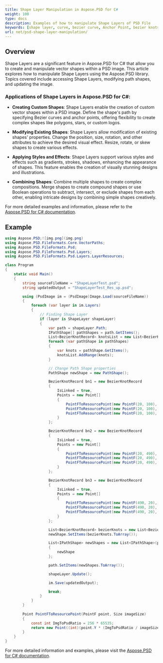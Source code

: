 ```yaml
---
title: Shape Layer Manipulation in Aspose.PSD for C#
weight: 100
type: docs
description: Examples of how to manipulate Shape Layers of PSD File
keywords: [shape layer, curve, bezier curve, Anchor Point, bezier knots, psd api, C#, csharp, code sample]
url: net/psd-shape-layer-manipulation/
---
```


## Overview
Shape Layers are a significant feature in Aspose.PSD for C# that allow you to create and manipulate vector shapes within a PSD image. This article explores how to manipulate Shape Layers using the Aspose.PSD library. Topics covered include accessing Shape Layers, modifying path shapes, and updating the image.

### Applications of Shape Layers in Aspose.PSD for C#:

- **Creating Custom Shapes**: Shape Layers enable the creation of custom vector shapes within a PSD image. Define the shape's path by specifying Bezier curves and anchor points, offering flexibility to create complex shapes like polygons, stars, or custom logos.
  
- **Modifying Existing Shapes**: Shape Layers allow modification of existing shapes' properties. Change the position, size, rotation, and other attributes to achieve the desired visual effect. Resize, rotate, or skew shapes to create various effects.
  
- **Applying Styles and Effects**: Shape Layers support various styles and effects such as gradients, strokes, shadows, enhancing the appearance of shapes. This feature enables the creation of visually stunning designs and illustrations.
  
- **Combining Shapes**: Combine multiple shapes to create complex compositions. Merge shapes to create compound shapes or use Boolean operations to subtract, intersect, or exclude shapes from each other, enabling intricate designs by combining simple shapes creatively.

For more detailed examples and information, please refer to the [Aspose.PSD for C# documentation](https://docs.aspose.com/psd/net/).

## Example

```csharp
using Aspose.PSD;![img.png](img.png)
using Aspose.PSD.FileFormats.Core.VectorPaths;
using Aspose.PSD.FileFormats.Psd;
using Aspose.PSD.FileFormats.Psd.Layers;
using Aspose.PSD.FileFormats.Psd.Layers.LayerResources;

class Program
{
    static void Main()
    {
        string sourceFileName = "ShapeLayerTest.psd";
        string updatedOutput = "ShapeLayerTest_Res_up.psd";

        using (PsdImage im = (PsdImage)Image.Load(sourceFileName))
        {
            foreach (var layer in im.Layers)
            {
                // Finding Shape Layer
                if (layer is ShapeLayer shapeLayer)
                {
                    var path = shapeLayer.Path;
                    IPathShape[] pathShapes = path.GetItems();
                    List<BezierKnotRecord> knotsList = new List<BezierKnotRecord>();
                    foreach (var pathShape in pathShapes)
                    {
                        var knots = pathShape.GetItems();
                        knotsList.AddRange(knots);
                    }

                    // Change Path Shape properties
                    PathShape newShape = new PathShape();

                    BezierKnotRecord bn1 = new BezierKnotRecord
                    {
                        IsLinked = true,
                        Points = new Point[]
                        {
                            PointFToResourcePoint(new PointF(20, 100), shapeLayer.Container.Size),
                            PointFToResourcePoint(new PointF(20, 100), shapeLayer.Container.Size),
                            PointFToResourcePoint(new PointF(20, 100), shapeLayer.Container.Size)
                        }
                    };

                    BezierKnotRecord bn2 = new BezierKnotRecord
                    {
                        IsLinked = true,
                        Points = new Point[]
                        {
                            PointFToResourcePoint(new PointF(20, 490), shapeLayer.Container.Size),
                            PointFToResourcePoint(new PointF(20, 490), shapeLayer.Container.Size),
                            PointFToResourcePoint(new PointF(20, 490), shapeLayer.Container.Size)
                        }
                    };

                    BezierKnotRecord bn3 = new BezierKnotRecord
                    {
                        IsLinked = true,
                        Points = new Point[]
                        {
                            PointFToResourcePoint(new PointF(490, 20), shapeLayer.Container.Size),
                            PointFToResourcePoint(new PointF(490, 20), shapeLayer.Container.Size),
                            PointFToResourcePoint(new PointF(490, 20), shapeLayer.Container.Size)
                        }
                    };

                    List<BezierKnotRecord> bezierKnots = new List<BezierKnotRecord> { bn1, bn2, bn3 };
                    newShape.SetItems(bezierKnots.ToArray());

                    List<IPathShape> newShapes = new List<IPathShape>(pathShapes)
                    {
                        newShape
                    };

                    path.SetItems(newShapes.ToArray());

                    shapeLayer.Update();

                    im.Save(updatedOutput);

                    break;
                }
            }
        }
        
        Point PointFToResourcePoint(PointF point, Size imageSize)
        {
            const int ImgToPsdRatio = 256 * 65535;
            return new Point((int)(point.Y * (ImgToPsdRatio / imageSize.Height)), (int)(point.X * (ImgToPsdRatio / imageSize.Width)));
        }
    }
}
```

For more detailed information and examples, please visit the [Aspose.PSD for C# documentation](https://docs.aspose.com/psd/net/).
